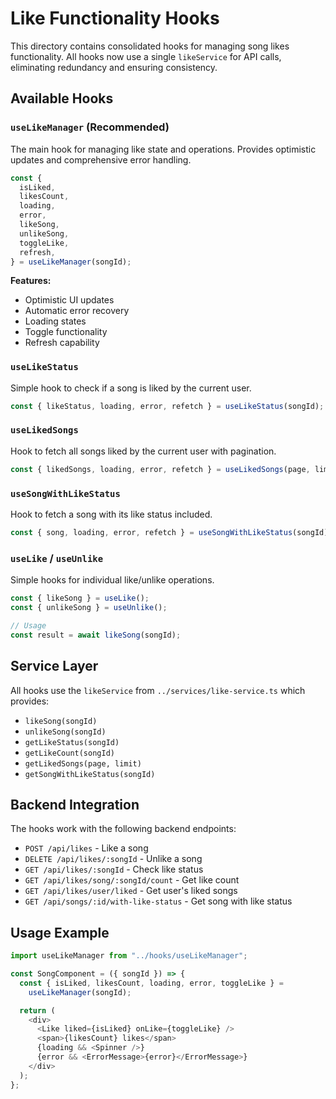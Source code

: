 # Like Functionality Hooks

This directory contains consolidated hooks for managing song likes functionality. All hooks now use a single `likeService` for API calls, eliminating redundancy and ensuring consistency.

## Available Hooks

### `useLikeManager` (Recommended)

The main hook for managing like state and operations. Provides optimistic updates and comprehensive error handling.

```typescript
const {
  isLiked,
  likesCount,
  loading,
  error,
  likeSong,
  unlikeSong,
  toggleLike,
  refresh,
} = useLikeManager(songId);
```

**Features:**

- Optimistic UI updates
- Automatic error recovery
- Loading states
- Toggle functionality
- Refresh capability

### `useLikeStatus`

Simple hook to check if a song is liked by the current user.

```typescript
const { likeStatus, loading, error, refetch } = useLikeStatus(songId);
```

### `useLikedSongs`

Hook to fetch all songs liked by the current user with pagination.

```typescript
const { likedSongs, loading, error, refetch } = useLikedSongs(page, limit);
```

### `useSongWithLikeStatus`

Hook to fetch a song with its like status included.

```typescript
const { song, loading, error, refetch } = useSongWithLikeStatus(songId);
```

### `useLike` / `useUnlike`

Simple hooks for individual like/unlike operations.

```typescript
const { likeSong } = useLike();
const { unlikeSong } = useUnlike();

// Usage
const result = await likeSong(songId);
```

## Service Layer

All hooks use the `likeService` from `../services/like-service.ts` which provides:

- `likeSong(songId)`
- `unlikeSong(songId)`
- `getLikeStatus(songId)`
- `getLikeCount(songId)`
- `getLikedSongs(page, limit)`
- `getSongWithLikeStatus(songId)`

## Backend Integration

The hooks work with the following backend endpoints:

- `POST /api/likes` - Like a song
- `DELETE /api/likes/:songId` - Unlike a song
- `GET /api/likes/:songId` - Check like status
- `GET /api/likes/song/:songId/count` - Get like count
- `GET /api/likes/user/liked` - Get user's liked songs
- `GET /api/songs/:id/with-like-status` - Get song with like status

## Usage Example

```typescript
import useLikeManager from "../hooks/useLikeManager";

const SongComponent = ({ songId }) => {
  const { isLiked, likesCount, loading, error, toggleLike } =
    useLikeManager(songId);

  return (
    <div>
      <Like liked={isLiked} onLike={toggleLike} />
      <span>{likesCount} likes</span>
      {loading && <Spinner />}
      {error && <ErrorMessage>{error}</ErrorMessage>}
    </div>
  );
};
```
